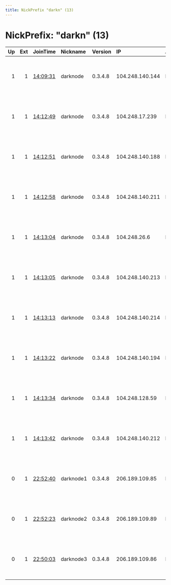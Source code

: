 ```yaml
---
title: NickPrefix "darkn" (13)
---
```


# NickPrefix: "darkn" (13)

|   Up |   Ext | JoinTime                                                                                            | Nickname   | Version   | IP              | AS   | CC   |   ORp |   Dirp | OS    | Contact                            |   eFamMembers |
|-----:|------:|:----------------------------------------------------------------------------------------------------|:-----------|:----------|:----------------|:-----|:-----|------:|-------:|:------|:-----------------------------------|--------------:|
|    1 |     1 | [14:09:31](https://metrics.torproject.org/rs.html#details/A6970B1BF6D0E32B3123E36C6DE0FFE4CB562234) | darknode   | 0.3.4.8   | 104.248.140.144 | None | us   |  9001 |   9030 | Linux | admin at example dot com tor-relay |             1 |
|    1 |     1 | [14:12:49](https://metrics.torproject.org/rs.html#details/39EC5AF6E7044BFFE5DB49F0C7C2EC1883A8FE5B) | darknode   | 0.3.4.8   | 104.248.17.239  | None | us   |  9001 |   9030 | Linux | admin at example dot com tor-relay |             1 |
|    1 |     1 | [14:12:51](https://metrics.torproject.org/rs.html#details/0D8BDB761CA70248585D3A0EA7F64BC5CF8787B6) | darknode   | 0.3.4.8   | 104.248.140.188 | None | us   |  9001 |   9030 | Linux | admin at example dot com tor-relay |             1 |
|    1 |     1 | [14:12:58](https://metrics.torproject.org/rs.html#details/4716D0B7B62B221E94E964BA1FCF0F6B1D82A0ED) | darknode   | 0.3.4.8   | 104.248.140.211 | None | us   |  9001 |   9030 | Linux | admin at example dot com tor-relay |             1 |
|    1 |     1 | [14:13:04](https://metrics.torproject.org/rs.html#details/B2018DAA63A071ED87683261140EF9589339CC69) | darknode   | 0.3.4.8   | 104.248.26.6    | None | us   |  9001 |   9030 | Linux | admin at example dot com tor-relay |             1 |
|    1 |     1 | [14:13:05](https://metrics.torproject.org/rs.html#details/3E50A3C583F1D77FDF0DC718B17F4F691778F4C5) | darknode   | 0.3.4.8   | 104.248.140.213 | None | us   |  9001 |   9030 | Linux | admin at example dot com tor-relay |             1 |
|    1 |     1 | [14:13:13](https://metrics.torproject.org/rs.html#details/676B9CE8A2680102B00BDB0D182EEE3012AE295B) | darknode   | 0.3.4.8   | 104.248.140.214 | None | us   |  9001 |   9030 | Linux | admin at example dot com tor-relay |             1 |
|    1 |     1 | [14:13:22](https://metrics.torproject.org/rs.html#details/51E69769F44A213C83176C21CBE38B1EECA2FE7A) | darknode   | 0.3.4.8   | 104.248.140.194 | None | us   |  9001 |   9030 | Linux | admin at example dot com tor-relay |             1 |
|    1 |     1 | [14:13:34](https://metrics.torproject.org/rs.html#details/6D016497AAF1F3F1EC8E8FBA1002A56F1D97784C) | darknode   | 0.3.4.8   | 104.248.128.59  | None | us   |  9001 |   9030 | Linux | admin at example dot com tor-relay |             1 |
|    1 |     1 | [14:13:42](https://metrics.torproject.org/rs.html#details/67FB46F5DB68D76F886C0FB2929DB1DCED1A1022) | darknode   | 0.3.4.8   | 104.248.140.212 | None | us   |  9001 |   9030 | Linux | admin at example dot com tor-relay |             1 |
|    0 |     1 | [22:52:40](https://metrics.torproject.org/rs.html#details/D077D1F7206B0B1CAD0FEC32B92BB68618413A3A) | darknode1  | 0.3.4.8   | 206.189.109.85  | None | nl   |  9001 |   9030 | Linux | admin at example dot com tor-relay |             1 |
|    0 |     1 | [22:52:23](https://metrics.torproject.org/rs.html#details/596AF76885DB427D8991D6EC5612FAF68EBF53FE) | darknode2  | 0.3.4.8   | 206.189.109.89  | None | nl   |  9001 |   9030 | Linux | admin at example dot com tor-relay |             1 |
|    0 |     1 | [22:50:03](https://metrics.torproject.org/rs.html#details/5893893DF0CE7AE91698E60B96A4F479AFC9D944) | darknode3  | 0.3.4.8   | 206.189.109.86  | None | nl   |  9001 |   9030 | Linux | admin at example dot com tor-relay |             1 |
